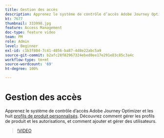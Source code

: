 ```yaml
---
title: Gestion des accès
description: Apprenez le système de contrôle d’accès Adobe Journey Optimizer et les huit profils de produit personnalisés. Découvrez comment gérer les profils de produit et les autorisations, et comment ajouter et gérer des utilisateurs.
kt: 7677
thumbnail: 333998.jpg
feature: Access Management
doc-type: feature video
team: PM
role: Admin
level: Beginner
exl-id: c1b3f804-7c41-4856-ba87-4d8e22abc5a9
source-git-commit: b2afc28f82967324ebed0ee17e291e83c85c3a4c
workflow-type: tm+mt
source-wordcount: '69'
ht-degree: 100%

---
```


# Gestion des accès

Apprenez le système de contrôle d’accès Adobe Journey Optimizer et les huit [profils de produit personnalisés](https://experienceleague.adobe.com/docs/journey-optimizer/using/administration/ootb-product-profiles.html?lang=fr). Découvrez comment gérer les profils de produit et les autorisations, et comment ajouter et gérer des utilisateurs.

>[!VIDEO](https://video.tv.adobe.com/v/333998?quality=12&learn=on)
